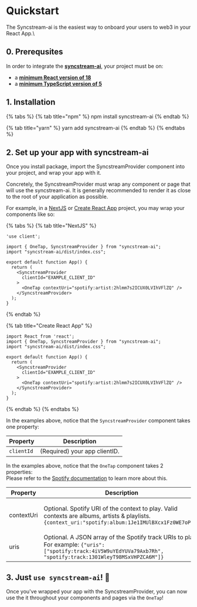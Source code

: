 # Quickstart

The Syncstream-ai is the easiest way to onboard your users to web3 in your React App.\


## 0. Prerequsites

In order to integrate the [**syncstream-ai**](https://www.npmjs.com/package/syncstream-ai), your project must be on:

* a [**minimum React version of 18**](https://github.com/facebook/react/blob/main/CHANGELOG.md#1800-march-29-2022)
* a [**minimum TypeScript version of 5**](https://github.com/microsoft/TypeScript/releases/tag/v5.0.2)

## 1. Installation[​](https://docs.privy.io/guide/react/quickstart#\_1-installation) <a href="#id-1-installation" id="id-1-installation"></a>

{% tabs %}
{% tab title="npm" %}
npm install syncstream-ai
{% endtab %}

{% tab title="yarn" %}
yarn add syncstream-ai
{% endtab %}
{% endtabs %}

## 2. Set up your app with syncstream-ai

Once you install package, import the SyncstreamProvider component into your project, and wrap your app with it.

Concretely, the SyncstreamProvider must wrap any component or page that will use the syncstream-ai. It is generally recommended to render it as close to the root of your application as possible.



For example, in a [NextJS](https://nextjs.org/) or [Create React App](https://create-react-app.dev/) project, you may wrap your components like so:

{% tabs %}
{% tab title="NextJS" %}
```tsx
'use client';

import { OneTap, SyncstreamProvider } from "syncstream-ai";
import "syncstream-ai/dist/index.css";

export default function App() {
  return (
    <SyncstreamProvider
      clientId="EXAMPLE_CLIENT_ID"
    >
      <OneTap contextUri="spotify:artist:2hlmm7s2ICUX0LVIhVFlZQ" />
    </SyncstreamProvider>
  );
}
```
{% endtab %}

{% tab title="Create React App" %}
```tsx
import React from 'react';
import { OneTap, SyncstreamProvider } from "syncstream-ai";
import "syncstream-ai/dist/index.css";

export default function App() {
  return (
    <SyncstreamProvider
      clientId="EXAMPLE_CLIENT_ID"
    >
      <OneTap contextUri="spotify:artist:2hlmm7s2ICUX0LVIhVFlZQ" />
    </SyncstreamProvider>
  );
}
```
{% endtab %}
{% endtabs %}

In the examples above, notice that the `SyncstreamProvider` component takes one property:

| Property   | Description                   |
| ---------- | ----------------------------- |
| `clientId` | (Required) your app clientID. |



In the examples above, notice that the `OneTap` component takes 2 properties:\
Please refer to the [Spotify documentation](https://developer.spotify.com/documentation/web-api/reference/start-a-users-playback) to learn more about this.

| Property   | Description                                                                                                                                                                     |
| ---------- | ------------------------------------------------------------------------------------------------------------------------------------------------------------------------------- |
| contextUri | <p>Optional. Spotify URI of the context to play. Valid contexts are albums, artists &#x26; playlists. <code>{context_uri:"spotify:album:1Je1IMUlBXcx1Fz0WE7oPT"}</code><br></p> |
| uris       | Optional. A JSON array of the Spotify track URIs to play. For example: `{"uris": ["spotify:track:4iV5W9uYEdYUVa79Axb7Rh", "spotify:track:1301WleyT98MSxVHPZCA6M"]}`             |

## 3. Just `use syncstream-ai`! 🎉[​](https://docs.privy.io/guide/react/quickstart#\_4-just-useprivy-%F0%9F%8E%89) <a href="#id-4-just-useprivy" id="id-4-just-useprivy"></a>

Once you've wrapped your app with the SyncstreamProvider, you can now use the it throughout your components and pages via the `OneTap`!

